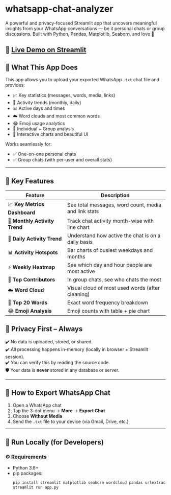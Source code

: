 # whatsapp-chat-analyzer

A powerful and privacy-focused Streamlit app that uncovers meaningful insights from your WhatsApp conversations — be it personal chats or group discussions. Built with Python, Pandas, Matplotlib, Seaborn, and love 💚

🔗 [Live Demo on Streamlit](https://whatsapp-chat-analyzer-nvh5sfm45pwjntt3vpgvkk.streamlit.app)  
---

## 📌 What This App Does

This app allows you to upload your exported WhatsApp `.txt` chat file and provides:

- 📈 Key statistics (messages, words, media, links)
- 📅 Activity trends (monthly, daily)
- 📊 Active days and times
- ☁️ Word clouds and most common words
- 😂 Emoji usage analytics
- 👥 Individual + Group analysis
- 🎨 Interactive charts and beautiful UI

Works seamlessly for:
- ✅ One-on-one personal chats
- ✅ Group chats (with per-user and overall stats)

---

## 🎯 Key Features

| Feature                        | Description |
|-------------------------------|-------------|
| 📈 **Key Metrics Dashboard**  | See total messages, word count, media and link stats |
| 📅 **Monthly Activity Trend** | Track chat activity month-wise with line chart |
| 📆 **Daily Activity Trend**   | Understand how active the chat is on a daily basis |
| 📊 **Activity Hotspots**      | Bar charts of busiest weekdays and months |
| ⚡ **Weekly Heatmap**         | See which day and hour people are most active |
| 👥 **Top Contributors**       | In group chats, see who chats the most |
| ☁️ **Word Cloud**             | Visual cloud of most used words (after cleaning) |
| 📝 **Top 20 Words**           | Exact word frequency breakdown |
| 😂 **Emoji Analysis**         | Emoji counts with table + pie chart |


## 🔐 Privacy First – Always

✔️ No data is uploaded, stored, or shared.  
✔️ All processing happens in-memory (locally in browser + Streamlit session).  
✔️ You can verify this by reading the source code.  
🛡️ Your data is **never** stored in any database or server.

---

## 📂 How to Export WhatsApp Chat

1. Open a WhatsApp chat  
2. Tap the 3-dot menu → **More** → **Export Chat**  
3. Choose **Without Media**  
4. Send the `.txt` file to your device (via Gmail, Drive, etc.)

---

## 🚀 Run Locally (for Developers)

### ⚙️ Requirements

- Python 3.8+
- pip packages:
  ```bash
  pip install streamlit matplotlib seaborn wordcloud pandas urlextract emoji
  streamlit run app.py
